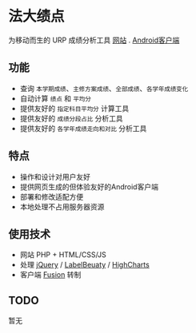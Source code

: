 # 法大绩点 
为移动而生的 URP 成绩分析工具 [网站](https://icupl.cn) . [Android客户端](http://cuplgpa-10040742.file.myqcloud.com/cuplgpa_1.0.apk)

## 功能
- 查询 `本学期成绩`、`主修方案成绩`、`全部成绩`、`各学年成绩变化`  
- 自动计算 `绩点` 和 `平均分`  
- 提供友好的 `指定科目平均分` 计算工具  
- 提供友好的 `成绩分段占比` 分析工具  
- 提供友好的 `各学年成绩走向和对比` 分析工具  

## 特点
- 操作和设计对用户友好
- 提供网页生成的但体验友好的Android客户端
- 部署和修改适配方便
- 本地处理不占用服务器资源

## 使用技术
- 网站 PHP + HTML/CSS/JS
- 处理 [jQuery](https://jquery.com/) / [LabelBeuaty](https://github.com/fntneves/jquery-labelauty) / [HighCharts](https://www.hcharts.cn/)
- 客户端 [Fusion](https://www.coolapk.com/apk/cn.coldsong.fusionapp) 转制

## TODO
暂无
